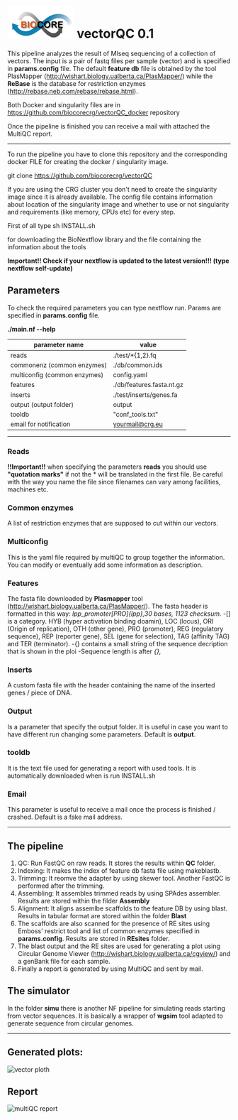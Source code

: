 # ![vectorQC](https://github.com/CRG-CNAG/BioCoreMiscOpen/blob/master/logo/biocore-logo_small.png) vectorQC 0.1

This pipeline analyzes the result of MIseq sequencing of a collection of vectors. The input is a pair of fastq files per sample (vector) and is specified in **params.config** file. The default **feature db** file is obtained by the tool PlasMapper (http://wishart.biology.ualberta.ca/PlasMapper/) while the **ReBase** is the database for restriction enzymes (http://rebase.neb.com/rebase/rebase.html).

Both Docker and singularity files are in https://github.com/biocorecrg/vectorQC_docker repository

Once the pipeline is finished you can receive a mail with attached the MultiQC report.

-----
To run the pipeline you have to clone this repository and the corresponding docker FILE for creating the docker / singularity image. 

 git clone https://github.com/biocorecrg/vectorQC

If you are using the CRG cluster you don't need to create the singularity image since it is already available.
The config file contains information about location of the singularity image and whether to use or not singularity and requirements (like memory, CPUs etc) for every step.

First of all type
 sh INSTALL.sh 

for downloading the BioNextflow library and the file containing the information about the tools

**Important!! Check if your nextflow is updated to the latest version!!! (type nextflow self-update)**

## Parameters
To check the required parameters you can type nextflow run. Params are specified in **params.config** file.

**./main.nf --help**

|parameter name         | value|
|---------------------------------|------------------------|
|reads                        |./test/\*{1,2}.fq|
|commonenz (common enzymes)   |./db/common.ids|
|multiconfig (common enzymes) |config.yaml|
|features                     |./db/features.fasta.nt.gz|
|inserts                      |./test/inserts/genes.fa|
|output (output folder)       |output|
|tooldb                       |"conf_tools.txt"|
|email for notification       |yourmail@crg.eu|

---------

### Reads
**!!Important!!** when specifying the parameters **reads** you should use **"quotation marks"** if not the * will be translated in the first file. Be careful with the way you name the file since filenames can vary among facilities, machines etc.

### Common enzymes
A list of restriction enzymes that are supposed to cut within our vectors. 

### Multiconfig
This is the yaml file required by multiQC to group together the information. You can modify or eventually add some information as description.

### Features
The fasta file downloaded by **Plasmapper** tool (http://wishart.biology.ualberta.ca/PlasMapper/). The fasta header is formatted in this way:
*lpp_promoter[PRO]{lpp},30 bases, 1123 checksum.* 
-[] is a category. HYB (hyper activation binding doamin), LOC (locus), ORI (Origin of replication), OTH (other gene), PRO (promoter), REG (regulatory sequence), REP (reporter gene), SEL (gene for selection), TAG (affinity TAG) and TER (terminator).
-{} contains a small string of the sequence decription that is shown in the ploi
-Sequence length is after *{},* 

### Inserts
A custom fasta file with the header containing the name of the inserted genes / piece of DNA.

### Output
Is a parameter that specify the output folder. It is useful in case you want to have different run changing some parameters. Default is **output**.

### tooldb
It is the text file used for generating a report with used tools. It is automatically downloaded when is run INSTALL.sh

### Email
This parameter is useful to receive a mail once the process is finished / crashed. Default is a fake mail address.


---------

## The pipeline
1. QC: Run FastQC on raw reads. It stores the results within **QC** folder.
1. Indexing: It makes the index of feature db fasta file using makeblastb.
1. Trimming: It reomve the adapter by using skewer tool. Another FastQC is performed after the trimming.
1. Assembling: It assembles trimmed reads by using SPAdes assembler. Results are stored within the filder **Assembly**
1. Alignment: It aligns assemlbe scaffolds to the feature DB by using blast. Results in tabular format are stored within the folder **Blast**
1. The scaffolds are also scanned for the presence of RE sites using Emboss' restrict tool and list of common enzymes specified in **params.config**. Results are stored in **REsites** folder.
1. The blast output and the RE sites are used for generating a plot using Circular Genome Viewer (http://wishart.biology.ualberta.ca/cgview/) and a genBank file for each sample.
1. Finally a report is generated by using MultiQC and sent by mail.

## The simulator
In the folder **simu** there is another NF pipeline for simulating reads starting from vector sequences. It is basically a wrapper of **wgsim** tool adapted to generate sequence from circular genomes. 

-----
## Generated plots:
![vector ploth](https://github.com/biocorecrg/vectorQC/blob/master/plots/pTAZ.svg)

## Report
![multiQC report](https://github.com/biocorecrg/vectorQC/blob/master/plots/report_example.png)


